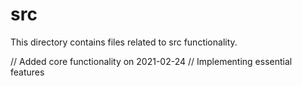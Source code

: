 # src

This directory contains files related to src functionality.

// Added core functionality on 2021-02-24
// Implementing essential features
